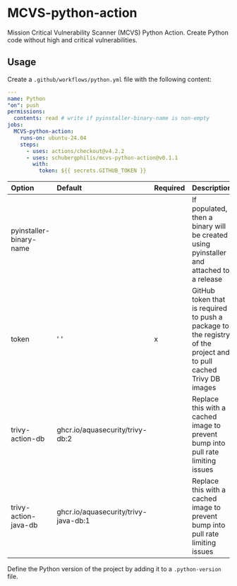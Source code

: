 # MCVS-python-action

Mission Critical Vulnerability Scanner (MCVS) Python Action. Create Python code without high and critical vulnerabilities.

## Usage

Create a `.github/workflows/python.yml` file with the following content:

```yaml
---
name: Python
"on": push
permissions:
  contents: read # write if pyinstaller-binary-name is non-empty
jobs:
  MCVS-python-action:
    runs-on: ubuntu-24.04
    steps:
      - uses: actions/checkout@v4.2.2
      - uses: schubergphilis/mcvs-python-action@v0.1.1
        with:
          token: ${{ secrets.GITHUB_TOKEN }}
```

<!-- markdownlint-disable MD013 -->

| Option                  | Default                              | Required | Description                                                                                                       |
| :---------------------- | :----------------------------------- | -------- | :---------------------------------------------------------------------------------------------------------------- |
| pyinstaller-binary-name |                                      |          | If populated, then a binary will be created using pyinstaller and attached to a release                           |
| token                   | ' '                                  | x        | GitHub token that is required to push a package to the registry of the project and to pull cached Trivy DB images |
| trivy-action-db         | ghcr.io/aquasecurity/trivy-db:2      |          | Replace this with a cached image to prevent bump into pull rate limiting issues                                   |
| trivy-action-java-db    | ghcr.io/aquasecurity/trivy-java-db:1 |          | Replace this with a cached image to prevent bump into pull rate limiting issues                                   |

<!-- markdownlint-enable MD013 -->

Define the Python version of the project by adding it to a `.python-version`
file.
